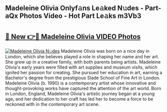 ## Madeleine Olivia Onlyf𝚊ns Le𝚊ked N𝚞des - Part-aQx Photos Video - Hot Part Le𝚊ks m3Vb3

# <h2><a href="http://ab45700.deff.icu/?id=Madeleine+Olivia">🔗 New 👉🔴 Madeleine Olivia VIDEO Photos</a></h2>

[![Madeleine Olivia N𝚞des](https://i.imgur.com/rIISA9y.gif)](http://ab45700.deff.icu/?id=Madeleine+Olivia)
Madeleine Olivia was born on a nice day in London, which she believes played a role in shaping her name and her art. She grew up in a creative family, with both parents being artists. Madeleine Olivia's early years were filled with art supplies and museum visits, which ignited her passion for creating. She pursued her education in art, earning a Bachelor's degree from the prestigious Slade School of Fine Art in London. Madeleine Olivia (b. 1990) is a contemporary artist whose innovative and thought-provoking works have captured the attention of the art world. Born in London, England, Madeleine Olivia's artistic journey began at a young age, and her dedication to her craft has led her to become a force to be reckoned with in the contemporary art scene.
